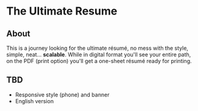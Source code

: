 # The Ultimate Resume

## About

This is a journey looking for the ultimate résumé, no mess with the style, simple, neat... **scalable**. While in digital format you'll see your entire path, on the PDF (print option) you'll get a one-sheet résumé ready for printing.

## TBD

- Responsive style (phone) and banner
- English version
